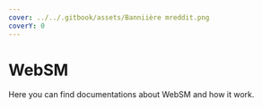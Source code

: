 ```yaml
---
cover: ../../.gitbook/assets/Banniière mreddit.png
coverY: 0
---
```


# WebSM

Here you can find documentations about WebSM and how it work.
